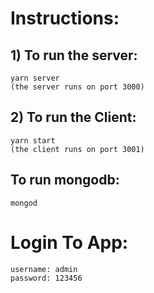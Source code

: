 # Instructions:


## 1) To run the server:
    yarn server
    (the server runs on port 3000)

## 2) To run the Client:
    yarn start
    (the client runs on port 3001)

## To run mongodb:
    mongod

# Login To App:
    username: admin
    password: 123456
